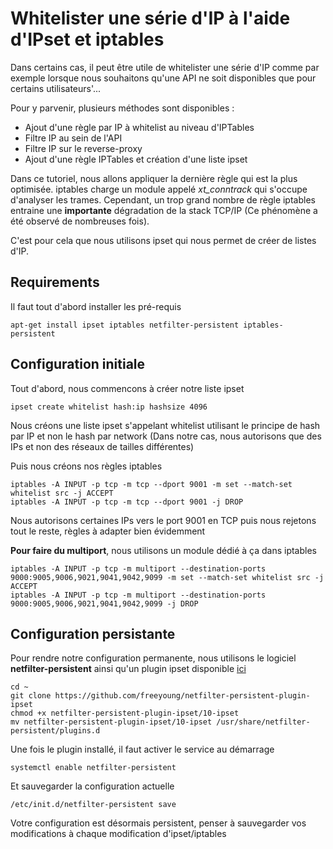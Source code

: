 # Whitelister une série d'IP à l'aide d'IPset et iptables

Dans certains cas, il peut être utile de whitelister une série d'IP
comme par exemple lorsque nous souhaitons qu'une API ne soit
disponibles que pour certains utilisateurs'...

Pour y parvenir, plusieurs méthodes sont disponibles :

-   Ajout d'une règle par IP à whitelist au niveau d'IPTables
-   Filtre IP au sein de l'API
-   Filtre IP sur le reverse-proxy
-   Ajout d'une règle IPTables et création d'une liste ipset

Dans ce tutoriel, nous allons appliquer la dernière règle qui est la
plus optimisée. iptables charge un module appelé *xt_conntrack* qui
s'occupe d'analyser les trames. Cependant, un trop grand nombre de
règle iptables entraine une **importante** dégradation de la stack
TCP/IP (Ce phénomène a été observé de nombreuses fois).

C'est pour cela que nous utilisons ipset qui nous permet de créer de
listes d'IP.

## Requirements

Il faut tout d'abord installer les pré-requis

```
apt-get install ipset iptables netfilter-persistent iptables-persistent
```

## Configuration initiale

Tout d'abord, nous commencons à créer notre liste ipset

```
ipset create whitelist hash:ip hashsize 4096
```

Nous créons une liste ipset s'appelant whitelist utilisant le principe
de hash par IP et non le hash par network (Dans notre cas, nous
autorisons que des IPs et non des réseaux de tailles différentes)

Puis nous créons nos règles iptables

```
iptables -A INPUT -p tcp -m tcp --dport 9001 -m set --match-set whitelist src -j ACCEPT
iptables -A INPUT -p tcp -m tcp --dport 9001 -j DROP
```

Nous autorisons certaines IPs vers le port 9001 en TCP puis nous
rejetons tout le reste, règles à adapter bien évidemment

**Pour faire du multiport**, nous utilisons un module dédié à ça dans
iptables

```
iptables -A INPUT -p tcp -m multiport --destination-ports 9000:9005,9006,9021,9041,9042,9099 -m set --match-set whitelist src -j ACCEPT
iptables -A INPUT -p tcp -m multiport --destination-ports 9000:9005,9006,9021,9041,9042,9099 -j DROP
```

## Configuration persistante

Pour rendre notre configuration permanente, nous utilisons le logiciel
**netfilter-persistent** ainsi qu'un plugin ipset disponible
[ici](https://github.com/freeyoung/netfilter-persistent-plugin-ipset)

```
cd ~ 
git clone https://github.com/freeyoung/netfilter-persistent-plugin-ipset
chmod +x netfilter-persistent-plugin-ipset/10-ipset
mv netfilter-persistent-plugin-ipset/10-ipset /usr/share/netfilter-persistent/plugins.d
```

Une fois le plugin installé, il faut activer le service au démarrage

```
systemctl enable netfilter-persistent
```

Et sauvegarder la configuration actuelle

```
/etc/init.d/netfilter-persistent save
```

Votre configuration est désormais persistent, penser à sauvegarder vos
modifications à chaque modification d'ipset/iptables
